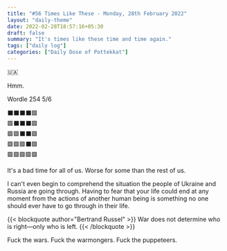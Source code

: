 ```yaml
---
title: "#56 Times Like These - Monday, 28th February 2022"
layout: "daily-theme"
date: 2022-02-28T18:57:16+05:30
draft: false
summary: "It's times like these time and time again."
tags: ["daily log"]
categories: ["Daily Dose of Pottekkat"]
---
```


🇺🇦

Hmm.

Wordle 254 5/6

⬛⬛⬛⬛🟩\
🟩⬛⬛⬛🟩\
🟩🟩⬛⬛🟩\
🟩🟩🟩⬛🟩\
🟩🟩🟩🟩🟩

It's a bad time for all of us. Worse for some than the rest of us.

I can't even begin to comprehend the situation the people of Ukraine and Russia are going through. Having to fear that your life could end at any moment from the actions of another human being is something no one should ever have to go through in their life.

{{< blockquote author="Bertrand Russel" >}}
  War does not determine who is right—only who is left.
{{< /blockquote >}}

Fuck the wars. Fuck the warmongers. Fuck the puppeteers.
